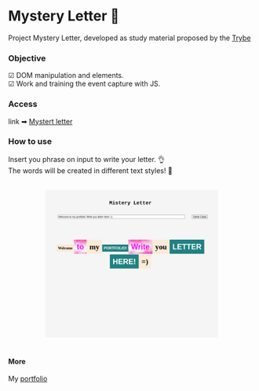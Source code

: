 # Mystery Letter 📨

Project Mystery Letter, developed as study material proposed by the [Trybe](https://www.betrybe.com)

### Objective

☑ DOM manipulation and elements.  
☑ Work and training the event capture with JS.


### Access

link ➡ [Mystert letter](https://lucioosilva.github.io/portfolio/projects/P4-Mysteryletter/)

### How to use

Insert you phrase on input to write your letter. 👌  
The words will be created in different text styles! 🤸

<br>
<div style="text-align:center;"/>
<img src="../../assets/p4-preview.png" width="70%">
</div>
<br>

#### More
My [portfolio](https://lucioosilva.github.io/portfolio)
